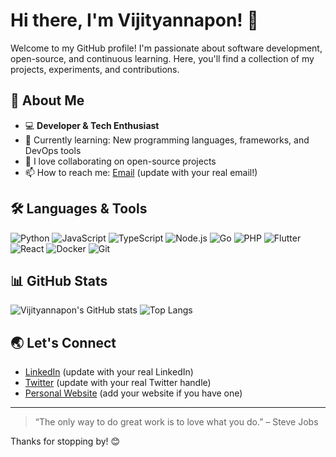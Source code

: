 # Hi there, I'm Vijityannapon! 👋

Welcome to my GitHub profile! I'm passionate about software development, open-source, and continuous learning. Here, you'll find a collection of my projects, experiments, and contributions. 

## 🚀 About Me

- 💻 **Developer & Tech Enthusiast**
- 🌱 Currently learning: New programming languages, frameworks, and DevOps tools
- 🤝 I love collaborating on open-source projects
- 📫 How to reach me: [Email](mailto:vijityannapon@example.com) (update with your real email!)

## 🛠️ Languages & Tools

![Python](https://img.shields.io/badge/-Python-3776AB?style=flat-square&logo=python&logoColor=white)
![JavaScript](https://img.shields.io/badge/-JavaScript-F7DF1E?style=flat-square&logo=javascript&logoColor=black)
![TypeScript](https://img.shields.io/badge/-TypeScript-3178C6?style=flat-square&logo=typescript&logoColor=white)
![Node.js](https://img.shields.io/badge/-Node.js-339933?style=flat-square&logo=node.js&logoColor=white)
![Go](https://img.shields.io/badge/-Go-00ADD8?style=flat-square&logo=go&logoColor=white)
![PHP](https://img.shields.io/badge/-PHP-777BB4?style=flat-square&logo=php&logoColor=white)
![Flutter](https://img.shields.io/badge/-Flutter-02569B?style=flat-square&logo=flutter&logoColor=white)
![React](https://img.shields.io/badge/-React-61DAFB?style=flat-square&logo=react&logoColor=black)
![Docker](https://img.shields.io/badge/-Docker-2496ED?style=flat-square&logo=docker&logoColor=white)
![Git](https://img.shields.io/badge/-Git-F05032?style=flat-square&logo=git&logoColor=white)

## 📊 GitHub Stats

![Vijityannapon's GitHub stats](https://github-readme-stats.vercel.app/api?username=vijityannapon&show_icons=true&theme=radical)
![Top Langs](https://github-readme-stats.vercel.app/api/top-langs/?username=vijityannapon&layout=compact&theme=radical)

## 🌏 Let's Connect

- [LinkedIn](https://www.linkedin.com/in/akekachai-vijityannapon-a83a3391/) (update with your real LinkedIn)
- [Twitter](https://twitter.com/vijityannapon) (update with your real Twitter handle)
- [Personal Website](https://www.maimem.com) (add your website if you have one)

---

> “The only way to do great work is to love what you do.” – Steve Jobs

Thanks for stopping by! 😊
